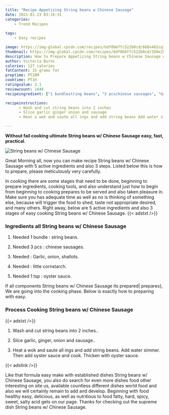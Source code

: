 ```yaml
---
title: "Recipe Appetizing String beans w Chinese Sausage"
date: 2021-01-23 03:16:31
categories:
    - Trend Recipes
    
tags:
    - Easy recipes

image: https://img-global.cpcdn.com/recipes/bdf0b6ffc522b0cd/680x482cq70/string-beans-w-chinese-sausage-recipe-main-photo.jpg
thumbnail: https://img-global.cpcdn.com/recipes/bdf0b6ffc522b0cd/350x250cq70/string-beans-w-chinese-sausage-recipe-main-photo.jpg
description: How to Prepare Appetizing String beans w Chinese Sausage with 5 ingredients and 3 stages of easy cooking.
author: Victoria Burns
calories: 127 calories
fatContent: 15 grams fat
preptime: PT28M
cooktime: PT1H
ratingvalue: 3.1
reviewcount: 2448
recipeingredient: ["1 bundlestring beans", "3 pcschinese sausages", "Garlic onion shallots", "little cornstarch", "1 tspoyster sauce"]

recipeinstructions: 
      - Wash and cut string beans into 2 inches 
      - Slice garlic ginger onion and sausage 
      - Heat a wok and saute all ings and add string beans Add water simmer Then add oyster sauce and cook Thicken with oyster sauce

---
```




**Without fail cooking ultimate String beans w/ Chinese Sausage easy, fast, practical**. 


![String beans w/ Chinese Sausage](https://img-global.cpcdn.com/recipes/bdf0b6ffc522b0cd/680x482cq70/string-beans-w-chinese-sausage-recipe-main-photo.jpg "String beans w/ Chinese Sausage")




Great Morning all, now you can make recipe String beans w/ Chinese Sausage with 5 active ingredients and also 3 steps. Listed below this is how to prepare, please meticulously very carefully.

In cooking there are some stages that need to be done, beginning to prepare ingredients, cooking tools, and also understand just how to begin from beginning to cooking prepares to be served and also taken pleasure in. Make sure you has adequate time as well as no is thinking of something else, because will trigger the food to shed, taste not appropriate desired, and many others. Right away, below are 5 active ingredients and also 3 stages of easy cooking String beans w/ Chinese Sausage.
{{< adstxt />}}

### Ingredients all String beans w/ Chinese Sausage


1. Needed 1 bundle : string beans.

1. Needed 3 pcs : chinese sausages.

1. Needed  : Garlic, onion, shallots.

1. Needed  : little cornstarch.

1. Needed 1 tsp : oyster sauce.



If all components String beans w/ Chinese Sausage its prepared| prepares}, We are going into the cooking phase. Below is exactly how to preparing with easy.

### Process Cooking String beans w/ Chinese Sausage

{{< adstxt />}}


1. Wash and cut string beans into 2 inches..



1. Slice garlic, ginger, onion and sausage..



1. Heat a wok and saute all ings and add string beans. Add water simmer. Then add oyster sauce and cook. Thicken with oyster sauce.





{{< adslink />}}

Like that formula easy make with established dishes String beans w/ Chinese Sausage, you also do search for even more dishes food other interesting on site us, available countless different dishes world food and also we will certainly remain to add and develop. Beginning with food healthy easy, delicious, as well as nutritious to food fatty, hard, spicy, sweet, salty acid gets on our page. Thanks for checking out the supreme dish String beans w/ Chinese Sausage.
